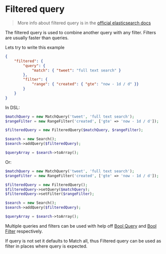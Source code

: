 # Filtered query

> More info about filtered query is in the [official elasticsearch docs][1]

The filtered query is used to combine another query with any filter. Filters are usually faster than queries.

Lets try to write this example
```JSON
{
    "filtered": {
        "query": {
            "match": { "tweet": "full text search" }
        },
        "filter": {
            "range": { "created": { "gte": "now - 1d / d" }}
        }
    }
}
```

In DSL:

```php
$matchQuery = new MatchQuery('tweet', 'full text search');
$rangeFilter = new RangeFilter('created', ['gte' => 'now - 1d / d']);

$filteredQuery = new FilteredQuery($matchQuery, $rangeFilter);

$search = new Search();
$search->addQuery($filteredQuery);

$queryArray = $search->toArray();
```

Or:

```php
$matchQuery = new MatchQuery('tweet', 'full text search');
$rangeFilter = new RangeFilter('created', ['gte' => 'now - 1d / d']);

$filteredQuery = new FilteredQuery();
$filteredQuery->setQuery($matchQuery);
$filteredQuery->setFilter($rangeFilter);

$search = new Search();
$search->addQuery($filteredQuery);

$queryArray = $search->toArray();
```

Multiple queries and filters can be used with help off [Bool Query][2] and [Bool Filter][3] respectively.

If query is not set it defaults to Match all, thus Filtered query can be used as filter in places where query is
expected.

[1]: https://www.elastic.co/guide/en/elasticsearch/reference/current/query-dsl-filtered-query.html
[2]: Bool.md
[3]: ../Filter/Bool.md
